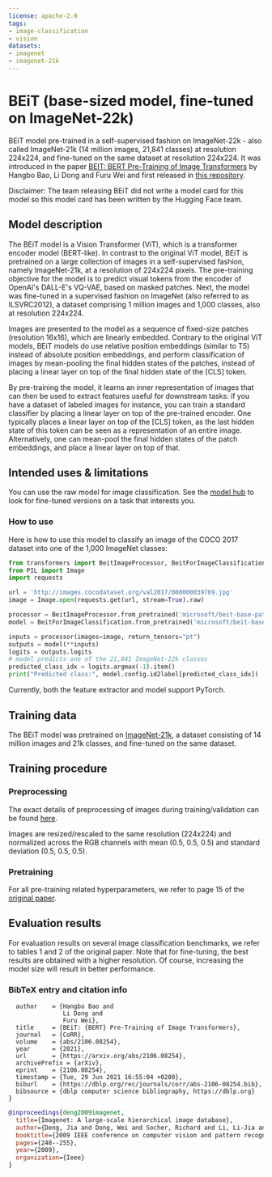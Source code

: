 ```yaml
---
license: apache-2.0
tags:
- image-classification
- vision
datasets:
- imagenet
- imagenet-21k
---
```


# BEiT (base-sized model, fine-tuned on ImageNet-22k) 

BEiT model pre-trained in a self-supervised fashion on ImageNet-22k - also called ImageNet-21k (14 million images, 21,841 classes) at resolution 224x224, and fine-tuned on the same dataset at resolution 224x224. It was introduced in the paper [BEIT: BERT Pre-Training of Image Transformers](https://arxiv.org/abs/2106.08254) by Hangbo Bao, Li Dong and Furu Wei and first released in [this repository](https://github.com/microsoft/unilm/tree/master/beit). 

Disclaimer: The team releasing BEiT did not write a model card for this model so this model card has been written by the Hugging Face team.

## Model description

The BEiT model is a Vision Transformer (ViT), which is a transformer encoder model (BERT-like). In contrast to the original ViT model, BEiT is pretrained on a large collection of images in a self-supervised fashion, namely ImageNet-21k, at a resolution of 224x224 pixels. The pre-training objective for the model is to predict visual tokens from the encoder of OpenAI's DALL-E's VQ-VAE, based on masked patches.
Next, the model was fine-tuned in a supervised fashion on ImageNet (also referred to as ILSVRC2012), a dataset comprising 1 million images and 1,000 classes, also at resolution 224x224.

Images are presented to the model as a sequence of fixed-size patches (resolution 16x16), which are linearly embedded. Contrary to the original ViT models, BEiT models do use relative position embeddings (similar to T5) instead of absolute position embeddings, and perform classification of images by mean-pooling the final hidden states of the patches, instead of placing a linear layer on top of the final hidden state of the [CLS] token.

By pre-training the model, it learns an inner representation of images that can then be used to extract features useful for downstream tasks: if you have a dataset of labeled images for instance, you can train a standard classifier by placing a linear layer on top of the pre-trained encoder. One typically places a linear layer on top of the [CLS] token, as the last hidden state of this token can be seen as a representation of an entire image. Alternatively, one can mean-pool the final hidden states of the patch embeddings, and place a linear layer on top of that.

## Intended uses & limitations

You can use the raw model for image classification. See the [model hub](https://huggingface.co/models?search=microsoft/beit) to look for
fine-tuned versions on a task that interests you.

### How to use

Here is how to use this model to classify an image of the COCO 2017 dataset into one of the 1,000 ImageNet classes:

```python
from transformers import BeitImageProcessor, BeitForImageClassification
from PIL import Image
import requests

url = 'http://images.cocodataset.org/val2017/000000039769.jpg'
image = Image.open(requests.get(url, stream=True).raw)

processor = BeitImageProcessor.from_pretrained('microsoft/beit-base-patch16-224-pt22k-ft22k')
model = BeitForImageClassification.from_pretrained('microsoft/beit-base-patch16-224-pt22k-ft22k')

inputs = processor(images=image, return_tensors="pt")
outputs = model(**inputs)
logits = outputs.logits
# model predicts one of the 21,841 ImageNet-22k classes
predicted_class_idx = logits.argmax(-1).item()
print("Predicted class:", model.config.id2label[predicted_class_idx])
```

Currently, both the feature extractor and model support PyTorch.

## Training data

The BEiT model was pretrained on [ImageNet-21k](http://www.image-net.org/), a dataset consisting of 14 million images and 21k classes, and fine-tuned on the same dataset.

## Training procedure

### Preprocessing

The exact details of preprocessing of images during training/validation can be found [here](https://github.com/microsoft/unilm/blob/master/beit/datasets.py). 

Images are resized/rescaled to the same resolution (224x224) and normalized across the RGB channels with mean (0.5, 0.5, 0.5) and standard deviation (0.5, 0.5, 0.5).

### Pretraining

For all pre-training related hyperparameters, we refer to page 15 of the [original paper](https://arxiv.org/abs/2106.08254).

## Evaluation results

For evaluation results on several image classification benchmarks, we refer to tables 1 and 2 of the original paper. Note that for fine-tuning, the best results are obtained with a higher resolution. Of course, increasing the model size will result in better performance.

### BibTeX entry and citation info

```@article{DBLP:journals/corr/abs-2106-08254,
  author    = {Hangbo Bao and
               Li Dong and
               Furu Wei},
  title     = {BEiT: {BERT} Pre-Training of Image Transformers},
  journal   = {CoRR},
  volume    = {abs/2106.08254},
  year      = {2021},
  url       = {https://arxiv.org/abs/2106.08254},
  archivePrefix = {arXiv},
  eprint    = {2106.08254},
  timestamp = {Tue, 29 Jun 2021 16:55:04 +0200},
  biburl    = {https://dblp.org/rec/journals/corr/abs-2106-08254.bib},
  bibsource = {dblp computer science bibliography, https://dblp.org}
}
```

```bibtex
@inproceedings{deng2009imagenet,
  title={Imagenet: A large-scale hierarchical image database},
  author={Deng, Jia and Dong, Wei and Socher, Richard and Li, Li-Jia and Li, Kai and Fei-Fei, Li},
  booktitle={2009 IEEE conference on computer vision and pattern recognition},
  pages={248--255},
  year={2009},
  organization={Ieee}
}
```